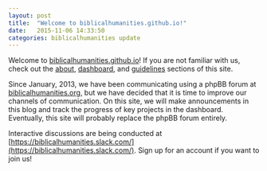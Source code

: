 ```yaml
---
layout: post
title:  "Welcome to biblicalhumanities.github.io!"
date:   2015-11-06 14:33:50
categories: biblicalhumanities update
---
```

Welcome to [biblicalhumanities.github.io](biblicalhumanities.github.io)!  If you are not familiar with us, check out the [about](/about/), [dashboard](/dashboard/), and [guidelines](/guidelines/) sections of this site.

Since January, 2013, we have been communicating using a phpBB forum at [biblicalhumanities.org](http://biblicalhumanities.org), but we have decided that it is time to improve our channels of communication. On this site, we will make announcements in this blog and track the progress of key projects in the dashboard. Eventually, this site will probably replace the phpBB forum entirely.

Interactive discussions are being conducted at [https://biblicalhumanities.slack.com/](https://biblicalhumanities.slack.com/).  Sign up for an account if you want to join us!
